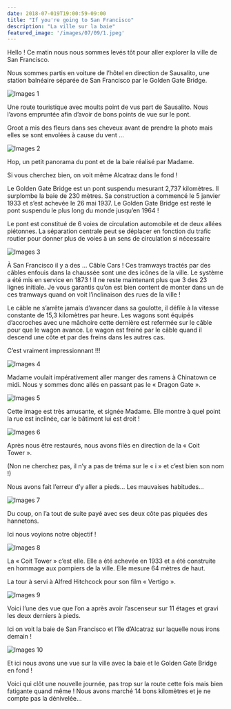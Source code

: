 ```yaml
---
date: 2018-07-019T19:00:59-09:00
title: "If you're going to San Francisco"
description: "La ville sur la baie"
featured_image: '/images/07/09/1.jpeg'
---
```


Hello ! Ce matin nous nous sommes levés tôt pour aller explorer la ville de San Francisco. 

Nous sommes partis en voiture de l’hôtel en direction de Sausalito, une station balnéaire séparée de San Francisco par le Golden Gate Bridge. 

![Images 1](/images/07/09/1.jpeg)

Une route touristique avec moults point de vus part de Sausalito. Nous l’avons empruntée afin d’avoir de bons points de vue sur le pont. 

Groot a mis des fleurs dans ses cheveux avant de prendre la photo mais elles se sont envolées à cause du vent ...

![Images 2](/images/07/09/2.jpeg)

Hop, un petit panorama du pont et de la baie réalisé par Madame. 

Si vous cherchez bien, on voit même Alcatraz dans le fond !

Le Golden Gate Bridge est un pont suspendu mesurant 2,737 kilomètres. Il surplombe la baie de 230 mètres. Sa construction a commencé le 5 janvier 1933 et s’est achevée le 26 mai 1937. Le Golden Gate Bridge est resté le pont suspendu le plus long du monde jusqu’en 1964 !

Le pont est constitué de 6 voies de circulation automobile et de deux allées piétonnes. La séparation centrale peut se déplacer en fonction du trafic routier pour donner plus de voies à un sens de circulation si nécessaire 

![Images 3](/images/07/09/3.jpeg)

À San Francisco il y a des ... Câble Cars ! Ces tramways tractés par des câbles enfouis dans la chaussée sont une des icônes de la ville. Le système a été mis en service en 1873 ! Il ne reste maintenant plus que 3 des 23 lignes initiale. Je vous garantis qu’on est bien content de monter dans un de ces tramways quand on voit l’inclinaison des rues de la ville !

Le câble ne s’arrête jamais d’avancer dans sa goulotte, il défile à la vitesse constante de 15,3 kilomètres par heure. Les wagons sont équipés d’accroches avec une mâchoire cette dernière est refermée sur le câble pour que le wagon avance. Le wagon est freiné par le câble quand il descend une côte et par des freins dans les autres cas. 

C’est vraiment impressionnant !!!

![Images 4](/images/07/09/4.jpeg)

Madame voulait impérativement aller manger des ramens à Chinatown ce midi. Nous y sommes donc allés en passant pas le « Dragon Gate ». 

![Images 5](/images/07/09/5.jpeg)

Cette image est très amusante, et signée Madame. Elle montre à quel point la rue est inclinée, car le bâtiment lui est droit !

![Images 6](/images/07/09/6.jpeg)

Après nous être restaurés, nous avons filés en direction de la « Coit Tower ». 

(Non ne cherchez pas, il n’y a pas de tréma sur le « i » et c’est bien son nom !)

Nous avons fait l’erreur d’y aller a pieds... Les mauvaises habitudes...

![Images 7](/images/07/09/7.jpeg)

Du coup, on l’a tout de suite payé avec ses deux côte pas piquées des hannetons. 

Ici nous voyions notre objectif !

![Images 8](/images/07/09/8.jpeg)

La « Coit Tower » c’est elle. Elle a été achevée en 1933 et a été construite en hommage aux pompiers de la ville. Elle mesure 64 mètres de haut. 

La tour à servi à Alfred Hitchcock pour son film « Vertigo ». 

![Images 9](/images/07/09/9.jpeg)

Voici l’une des vue que l’on a après avoir l’ascenseur sur 11 étages et gravi les deux derniers à pieds. 

Ici on voit la baie de San Francisco et l’île d’Alcatraz sur laquelle nous irons demain !

![Images 10](/images/07/09/10.jpeg)

Et ici nous avons une vue sur la ville avec la baie et le Golden Gate Bridge en fond !

Voici qui clôt une nouvelle journée, pas trop sur la route cette fois mais bien fatigante quand même ! Nous avons marché 14 bons kilomètres et je ne compte pas la dénivelée...